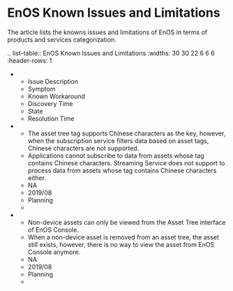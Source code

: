 # EnOS Known Issues and Limitations

The article lists the knowns issues and limitations of EnOS in terms of products and services categorization.

.. list-table:: EnOS Known Issues and Limitations
   :widths: 30 30 22 6 6 6
   :header-rows: 1

   * - Issue Description
     - Symptom
     - Known Workaround
     - Discovery Time
     - State
     - Resolution Time
   * - The asset tree tag supports Chinese characters as the key, however, when the subscription service filters data based on asset tags, Chinese characters are not supported.
     - Applications cannot subscribe to data from assets whose tag contains Chinese characters. Streaming Service does not support to process data from assets whose tag contains Chinese characters either.
     - NA
     - 2019/08
     - Planning
     - 
   * - Non-device assets can only be viewed from the Asset Tree interface of EnOS Console.
     - When a non-device asset is removed from an asset tree, the asset still exists, however, there is no way to view the asset from EnOS Console anymore.
     - NA
     - 2019/08
     - Planning
     - 

<!--end-->